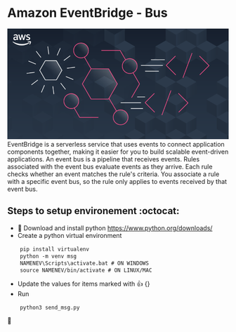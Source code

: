 # Amazon EventBridge -  Bus
<img  src="https://github.com/khanasif1/amazon-eventbridge/blob/main/img/eb.png?raw=true">
EventBridge is a serverless service that uses events to connect application components together, making it easier for you to build scalable event-driven applications. An event bus is a pipeline that receives events. Rules associated with the event bus evaluate events as they arrive. Each rule checks whether an event matches the rule's criteria. You associate a rule with a specific event bus, so the rule only applies to events received by that event bus.

## Steps to setup environement :octocat:

- :snake: Download and install python https://www.python.org/downloads/
- Create a python virtual environment
```
    pip install virtualenv
    python -m venv msg
    NAMENEV\Scripts\activate.bat # ON WINDOWS
    source NAMENEV/bin/activate # ON LINUX/MAC
```
- Update the values for items marked with  :+1: {}
- Run
```
    python3 send_msg.py
```
:tada: